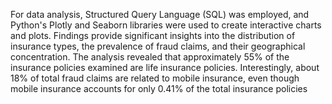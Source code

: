 For data analysis, Structured Query Language (SQL) was employed, and Python's Plotly and Seaborn libraries were used to create interactive charts and plots. 
Findings provide significant insights into the distribution of insurance types, the prevalence of fraud claims, and their geographical concentration. 
The analysis revealed that approximately 55% of the insurance policies examined are life insurance policies. Interestingly, about 18% of total fraud claims
are related to mobile insurance, even though mobile insurance accounts for only 0.41% of the total insurance policies
